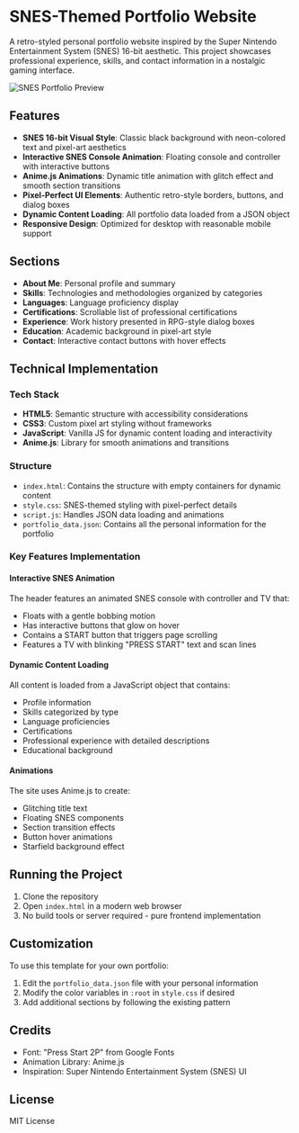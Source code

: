 # SNES-Themed Portfolio Website

A retro-styled personal portfolio website inspired by the Super Nintendo Entertainment System (SNES) 16-bit aesthetic. This project showcases professional experience, skills, and contact information in a nostalgic gaming interface.

![SNES Portfolio Preview](preview.png)

## Features

- **SNES 16-bit Visual Style**: Classic black background with neon-colored text and pixel-art aesthetics
- **Interactive SNES Console Animation**: Floating console and controller with interactive buttons
- **Anime.js Animations**: Dynamic title animation with glitch effect and smooth section transitions
- **Pixel-Perfect UI Elements**: Authentic retro-style borders, buttons, and dialog boxes
- **Dynamic Content Loading**: All portfolio data loaded from a JSON object
- **Responsive Design**: Optimized for desktop with reasonable mobile support

## Sections

- **About Me**: Personal profile and summary
- **Skills**: Technologies and methodologies organized by categories
- **Languages**: Language proficiency display
- **Certifications**: Scrollable list of professional certifications
- **Experience**: Work history presented in RPG-style dialog boxes
- **Education**: Academic background in pixel-art style
- **Contact**: Interactive contact buttons with hover effects

## Technical Implementation

### Tech Stack
- **HTML5**: Semantic structure with accessibility considerations
- **CSS3**: Custom pixel art styling without frameworks
- **JavaScript**: Vanilla JS for dynamic content loading and interactivity
- **Anime.js**: Library for smooth animations and transitions

### Structure
- `index.html`: Contains the structure with empty containers for dynamic content
- `style.css`: SNES-themed styling with pixel-perfect details
- `script.js`: Handles JSON data loading and animations
- `portfolio_data.json`: Contains all the personal information for the portfolio

### Key Features Implementation

#### Interactive SNES Animation
The header features an animated SNES console with controller and TV that:
- Floats with a gentle bobbing motion
- Has interactive buttons that glow on hover
- Contains a START button that triggers page scrolling
- Features a TV with blinking "PRESS START" text and scan lines

#### Dynamic Content Loading
All content is loaded from a JavaScript object that contains:
- Profile information
- Skills categorized by type
- Language proficiencies
- Certifications
- Professional experience with detailed descriptions
- Educational background

#### Animations
The site uses Anime.js to create:
- Glitching title text
- Floating SNES components
- Section transition effects
- Button hover animations
- Starfield background effect

## Running the Project

1. Clone the repository
2. Open `index.html` in a modern web browser
3. No build tools or server required - pure frontend implementation

## Customization

To use this template for your own portfolio:

1. Edit the `portfolio_data.json` file with your personal information
2. Modify the color variables in `:root` in `style.css` if desired
3. Add additional sections by following the existing pattern

## Credits

- Font: "Press Start 2P" from Google Fonts
- Animation Library: Anime.js
- Inspiration: Super Nintendo Entertainment System (SNES) UI

## License

MIT License